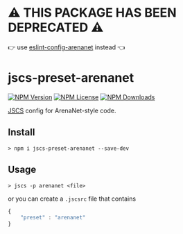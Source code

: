 # ⚠️ THIS PACKAGE HAS BEEN DEPRECATED ⚠️
👉 use [eslint-config-arenanet](https://github.com/arenanet/eslint-config-arenanet) instead 👈

# jscs-preset-arenanet

[![NPM Version](https://img.shields.io/npm/v/jscs-preset-arenanet.svg)](https://www.npmjs.com/package/jscs-preset-arenanet)
[![NPM License](https://img.shields.io/npm/l/jscs-preset-arenanet.svg)](https://www.npmjs.com/package/jscs-preset-arenanet)
[![NPM Downloads](https://img.shields.io/npm/dm/jscs-preset-arenanet.svg)](https://www.npmjs.com/package/jscs-preset-arenanet)

[JSCS](http://jscs.info) config for ArenaNet-style code.

## Install

`> npm i jscs-preset-arenanet --save-dev`

## Usage
`> jscs -p arenanet <file>`

or you can create a `.jscsrc` file that contains

```js
{
    "preset" : "arenanet"
}
```
